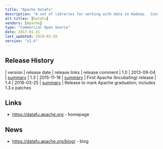 ```yaml
---
title: "Apache DataFu"
description: "A set of libraries for working with data in Hadoop.  Consists of two sub-projects - DataFu Pig (a set of Pig User Defined Functions) and DataFu Hourglass (a framework for incremental processing using MapReduce).  Originally created at LinkedIn, with the Pig UDFs being open sourced in January 2012 as DataFu, with a v1.0 release in September 2013.  Split into sub-projects in October 2013 when LinkedIn open sourced DataFu Hourglass and added it to the project.  Donated to the Apache Foundation in January 2014, graduating in February 2018. Last major release was v1.3 in November 2015, with a handful of bug fix releases but little development activity since then."
alt-titles: [DataFu]
vendors: [Apache]
type: "Commercial Open Source"
date: 2017-01-31
last_updated: 2018-03-28
version: "v1.4"
---
```

## Release History

| version | release date | release links | release comment
| 1.0 | 2013-09-04 | [summary](http://datafu.apache.org/blog/2013/09/04/datafu-1-0.html)
| 1.3 | 2015-11-18 | [summary](http://datafu.apache.org/blog/2015/11/17/datafu-1-3-0-released.html) | First Apache (Incubating) release
| 1.4 | 2018-03-25 | [summary](http://datafu.apache.org/blog/2018/03/22/datafu-1-4-0-released.html) | Release to mark Apache graduation; includes 1.3.x patches

## Links

* <https://datafu.apache.org> - homepage

## News

* <https://datafu.apache.org/blog/> - blog